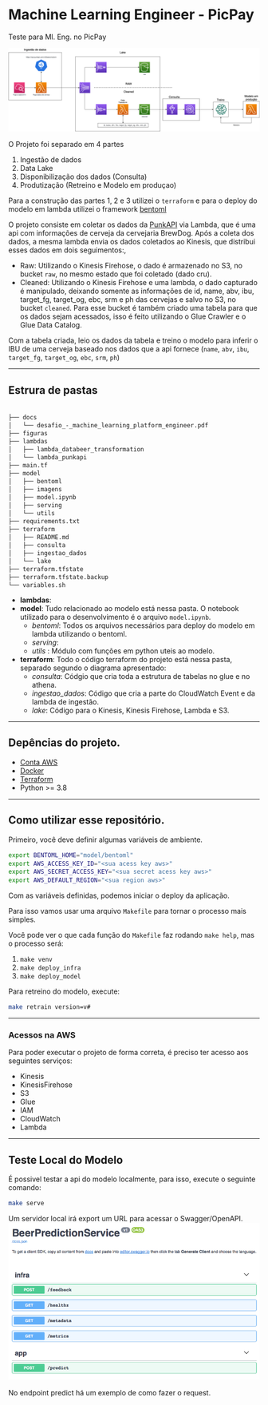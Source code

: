 # Machine Learning Engineer - PicPay
Teste para Ml. Eng. no PicPay

![Diagrama](figuras/Diagrama.png)

O Projeto foi separado em 4 partes

1. Ingestão de dados
2. Data Lake
3. Disponibilização dos dados (Consulta)
4. Produtização (Retreino e Modelo em produçao)

Para a construção das partes 1, 2 e 3 utilizei o `terraform` e para o deploy do modelo em lambda utilizei o framework [bentoml](https://docs.bentoml.org/en/latest/)


O projeto consiste em coletar os dados da [PunkAPI](https://api.punkapi.com/v2/beers/random) via Lambda, que é uma api com informações de cerveja da cervejaria BrewDog. Após a coleta dos dados, a mesma lambda envia os dados coletados ao Kinesis, que distribui esses dados em dois seguimentos:, 
 - Raw: Utilizando o Kinesis Firehose, o dado é armazenado no S3, no bucket `raw`, no mesmo estado que foi coletado (dado cru).
 - Cleaned: Utilizando o Kinesis Firehose e uma lambda, o dado capturado é manipulado, deixando somente as informações de id,
name, abv, ibu, target_fg, target_og, ebc, srm e ph das cervejas e salvo no S3, no bucket `cleaned`. Para esse bucket é também criado uma tabela para que os dados sejam acessados, isso é feito utilizando o Glue Crawler e o Glue Data Catalog.

Com a tabela criada, leio os dados da tabela e treino o modelo para inferir o IBU de uma cerveja baseado nos dados que a api fornece (`name`, `abv`, `ibu`, `target_fg`, `target_og`, `ebc`, `srm`, `ph`)
***
## Estrura de pastas

```

├── docs
│   └── desafio_-_machine_learning_platform_engineer.pdf
├── figuras
├── lambdas
│   ├── lambda_databeer_transformation
│   └── lambda_punkapi
├── main.tf
├── model
│   ├── bentoml
│   ├── imagens
│   ├── model.ipynb
│   ├── serving
│   └── utils
├── requirements.txt
├── terraform
│   ├── README.md
│   ├── consulta
│   ├── ingestao_dados
│   └── lake
├── terraform.tfstate
├── terraform.tfstate.backup
└── variables.sh
```
- **lambdas**: 
- **model**: Tudo relacionado ao modelo está nessa pasta. O notebook utilizado para o desenvolvimento é o arquivo `model.ipynb`.
    - *bentoml*: Todos os arquivos necessários para deploy do modelo em lambda utilizando o bentoml.
    - *serving*:
    - *utils* : Módulo com funções em python uteis ao modelo.
- **terraform**: Todo o código terraform do projeto está nessa pasta, separado segundo o diagrama apresentado:
    - *consulta*: Códgio que cria toda a estrutura de tabelas no glue e no athena.
    - *ingestao_dados*: Código que cria a parte do CloudWatch Event e da lambda de ingestão.
    - *lake*: Código para o Kinesis, Kinesis Firehose, Lambda e S3.


***
## Depências do projeto.
 - [Conta AWS](https://aws.amazon.com/account/sign-up)
 - [Docker](https://docs.docker.com/engine/install/)
 - [Terraform](https://learn.hashicorp.com/tutorials/terraform/install-cli)
 - Python >= 3.8
***
## Como utilizar esse repositório.

Primeiro, você deve definir algumas variáveis de ambiente.

```bash
export BENTOML_HOME="model/bentoml"
export AWS_ACCESS_KEY_ID="<sua acess key aws>"
export AWS_SECRET_ACCESS_KEY="<sua secret acess key aws>"
export AWS_DEFAULT_REGION="<sua region aws>"
```

Com as variáveis definidas, podemos iniciar o deploy da aplicação.

Para isso vamos usar uma arquivo `Makefile` para tornar o processo mais simples.

Você pode ver o que cada função do `Makefile` faz rodando `make help`, mas o processo será:

1. `make venv` 
2. `make deploy_infra`
3. `make deploy_model`

Para retreino do modelo, execute:

```bash
make retrain version=v#
```
***
### Acessos na AWS
Para poder executar o projeto de forma correta, é preciso ter acesso aos seguintes serviços:
- Kinesis
- KinesisFirehose
- S3
- Glue
- IAM
- CloudWatch
- Lambda
***

## Teste Local do Modelo

É possivel testar a api do modelo localmente, para isso, execute o seguinte comando:

```bash
make serve
```
Um servidor local irá export um URL para acessar o Swagger/OpenAPI.
![Diagrama](figuras/Swagger.png)

No endpoint predict há um exemplo de como fazer o request.

